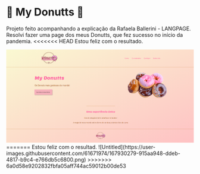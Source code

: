 <h1>&#127849; My Donutts &#127849;</h1>

<p>Projeto feito acompanhando a explicação da Rafaela Ballerini - LANGPAGE.
Resolvi fazer uma page dos meus Donutts, que fez sucesso no início da pandemia. 
<<<<<<< HEAD
Estou feliz com o resultado.
</p>

<img src="img/langpage.png" alt="landing page">
=======
Estou feliz com o resultad.
![Untitled](https://user-images.githubusercontent.com/61671974/167930279-915aa948-ddeb-4817-b9c4-e766db5c6800.png)
>>>>>>> 6a0d58e9202832fbfa05aff744ac59012b00de53
